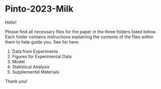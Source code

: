 # Pinto-2023-Milk

Hello! 

Please find all necessary files for the paper in the three folders listed below. Each folder contains instructions explaining the contents of the files within them to help guide you. See list here:

1. Data from Experiments
2. Figures for Experimental Data
3. Model
4. Statistical Analysis
5. Supplemental Materials


Thank you!
